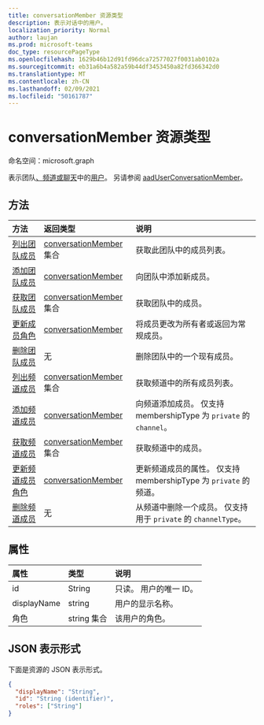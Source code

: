 ```yaml
---
title: conversationMember 资源类型
description: 表示对话中的用户。
localization_priority: Normal
author: laujan
ms.prod: microsoft-teams
doc_type: resourcePageType
ms.openlocfilehash: 1629b46b12d91fd96dca72577027f0031ab0102a
ms.sourcegitcommit: eb31a6b4a582a59b44df3453450a82fd366342d0
ms.translationtype: MT
ms.contentlocale: zh-CN
ms.lasthandoff: 02/09/2021
ms.locfileid: "50161787"
---
```

# <a name="conversationmember-resource-type"></a>conversationMember 资源类型

命名空间：microsoft.graph

表示团队[、](team.md)[频道或聊天](channel.md)中的[用户](chat.md)。
另请参阅 [aadUserConversationMember](aaduserconversationmember.md)。

## <a name="methods"></a>方法

| 方法       | 返回类型  |说明|
|:---------------|:--------|:----------|
|[列出团队成员](../api/team-list-members.md)|[conversationMember](../resources/conversationmember.md) 集合|获取此团队中的成员列表。|
|[添加团队成员](../api/team-post-members.md)|[conversationMember](../resources/conversationmember.md)|向团队中添加新成员。|
|[获取团队成员](../api/team-get-members.md) | [conversationMember](conversationmember.md) 集合 | 获取团队中的成员。|
|[更新成员角色](../api/team-update-members.md)|[conversationMember](../resources/conversationmember.md)|将成员更改为所有者或返回为常规成员。|
|[删除团队成员](../api/team-delete-members.md)|无|删除团队中的一个现有成员。|
|[列出频道成员](../api/channel-list-members.md) | [conversationMember](conversationmember.md) 集合 | 获取频道中的所有成员列表。|
|[添加频道成员](../api/channel-post-members.md) | [conversationMember](conversationmember.md) | 向频道添加成员。 仅支持 membershipType 为 `private` 的 `channel`。|
|[获取频道成员](../api/channel-get-members.md) | [conversationMember](conversationmember.md) 集合 | 获取频道中的成员。|
|[更新频道成员角色](../api/channel-update-members.md) | [conversationMember](conversationmember.md) | 更新频道成员的属性。 仅支持 membershipType 为 `private` 的频道。|
|[删除频道成员](../api/channel-delete-members.md) | 无 | 从频道中删除一个成员。 仅支持用于 `private` 的 `channelType`。|

## <a name="properties"></a>属性

| 属性   | 类型 |说明|
|:---------------|:--------|:----------|
|id|String| 只读。 用户的唯一 ID。|
|displayName| string | 用户的显示名称。 |
|角色| string 集合 | 该用户的角色。 |

## <a name="json-representation"></a>JSON 表示形式

下面是资源的 JSON 表示形式。

<!-- {
  "blockType": "resource",
  "optionalProperties": [

  ],
  "@odata.type": "microsoft.graph.conversationMember",
  "keyProperty": "id"
}-->

```json
{
  "displayName": "String",
  "id": "String (identifier)",
  "roles": ["String"]
}
```

<!-- uuid: 16cd6b66-4b1a-43a1-adaf-3a886856ed98
2019-02-04 14:57:30 UTC -->
<!-- {
  "type": "#page.annotation",
  "description": "conversationMember resource",
  "keywords": "",
  "section": "documentation",
  "tocPath": ""
}-->

